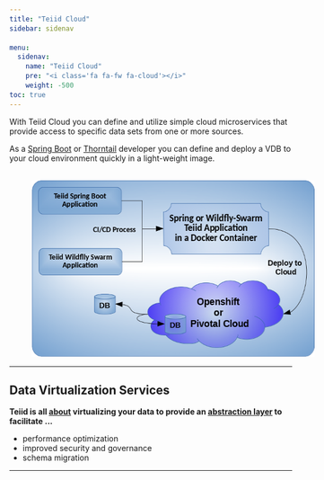 ```yaml
---
title: "Teiid Cloud"
sidebar: sidenav

menu:
  sidenav:
    name: "Teiid Cloud"
    pre: "<i class='fa fa-fw fa-cloud'></i>"
    weight: -500
toc: true
---
```


With Teiid Cloud you can define and utilize simple cloud microservices that provide access to specific data sets from one or more sources.

As a [Spring Boot](../teiid_runtimes/springboot) or [Thorntail](../teiid_runtimes/thorntail) developer you can define and deploy a VDB to your cloud environment quickly in a light-weight image.

<div>
<br>
<img  width="540" height="314" src="/images/teiid-cloud.png" frameborder="2" hspace="40" usemap="#teiidmap"></img>

<map name="teiidmap">
  <area shape="rect" coords="12,12,170,60" alt="Computer" href="../teiid_runtimes/springboot">
  <area shape="rect" coords="12,123,170,167" alt="Phone" href="../teiid_runtimes/thorntail">
</map>
</div>

---

## Data Virtualization Services

**Teiid is all [about](/about) virtualizing your data to provide an [abstraction layer](/about/basics/vdbs) to facilitate ...**

 - performance optimization
 - improved security and governance
 - schema migration

---

